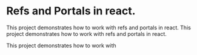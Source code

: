 # Refs and Portals in react.

This project demonstrates how to work with refs and portals in react.
This project demonstrates how to work with refs and portals in react.


This project demonstrates how to work with 